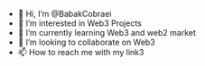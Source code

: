- 👋 Hi, I’m @BabakCobraei
- 👀 I’m interested in Web3 Projects
- 🌱 I’m currently learning Web3 and web2 market
- 💞️ I’m looking to collaborate on Web3      
- 📫 How to reach me with my link3                                                                                                                             
<!--- 
BabakCobraei/BabakCobraei is a ✨ special ✨ repository because its `README.md` (this file) appears on your GitHub profile.
You can click the Preview link to take a look at your changes.
--->
